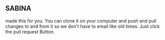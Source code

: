 ## SABINA

made this for you. You can clone it on your computer and push and pull changes to and from it so we don't have to email like old times. Just click the pull request Button. 